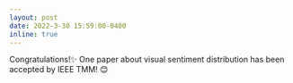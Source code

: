 ```yaml
---
layout: post
date: 2022-3-30 15:59:00-0400
inline: true
---
```

Congratulations!:sparkles: One paper about visual sentiment distribution has been accepted by IEEE TMM! :blush: 


